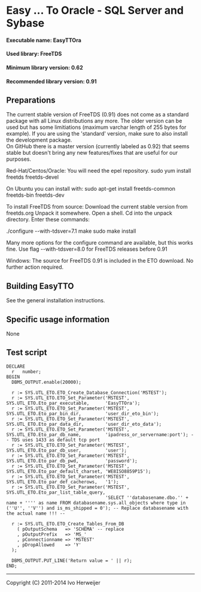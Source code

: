 Easy ... To Oracle - SQL Server and Sybase==========================================#### Executable name:             EasyTTOra#### Used library:                FreeTDS#### Minimum library version:     0.62#### Recommended library version: 0.91Preparations------------The current stable version of FreeTDS (0.91) does not come as a standard package with allLinux distributions any more. The older version can be used but has some limitiations(maximum varchar length of 255 bytes for example). If you are using the 'standard' version,make sure to also install the development package.  On GitHub there is a master version (currently labeled as 0.92) that seems stable butdoesn't bring any new features/fixes that are useful for our purposes.Red-Hat/Centos/Oracle:You will need the epel repository.	sudo yum install freetds freetds-devel	On Ubuntu you can install with:	sudo apt-get install freetds-common freetds-bin freetds-devTo install FreeTDS from source:Download the current stable version from freetds.org Unpack it somewhere. Open a shell.Cd into the unpack directory.Enter these commands:./configure --with-tdsver=7.1makesudo make installMany more options for the configure command are available, but this works fine.Use flag --with-tdsver=8.0 for FreeTDS releases before 0.91Windows:The source for FreeTDS 0.91 is included in the ETO download. No further action required.Building EasyTTO----------------See the general installation instructions.Specific usage information--------------------------NoneTest script-----------	DECLARE	  r   number;	BEGIN	  DBMS_OUTPUT.enable(20000);	  r := SYS.UTL_ETO.ETO_Create_Database_Connection('MSTEST');	  r := SYS.UTL_ETO.ETO_Set_Parameter('MSTEST', SYS.UTL_ETO.Eto_par_executable,      'EasyTTOra');	  r := SYS.UTL_ETO.ETO_Set_Parameter('MSTEST', SYS.UTL_ETO.Eto_par_bin_dir,         'user_dir_eto_bin');	  r := SYS.UTL_ETO.ETO_Set_Parameter('MSTEST', SYS.UTL_ETO.Eto_par_data_dir,        'user_dir_eto_data');	  r := SYS.UTL_ETO.ETO_Set_Parameter('MSTEST', SYS.UTL_ETO.Eto_par_db_name,         'ipadress_or_servername:port'); -- TDS uses 1433 as default tcp port	  r := SYS.UTL_ETO.ETO_Set_Parameter('MSTEST', SYS.UTL_ETO.Eto_par_db_user,         'user');	  r := SYS.UTL_ETO.ETO_Set_Parameter('MSTEST', SYS.UTL_ETO.Eto_par_db_pwd,          'password');	  r := SYS.UTL_ETO.ETO_Set_Parameter('MSTEST', SYS.UTL_ETO.Eto_par_default_charset, 'WE8ISO8859P15');	  r := SYS.UTL_ETO.ETO_Set_Parameter('MSTEST', SYS.UTL_ETO.Eto_par_def_cacherows,   '1');	  r := SYS.UTL_ETO.ETO_Set_Parameter('MSTEST', SYS.UTL_ETO.Eto_par_list_table_query,										 'SELECT ''databasename.dbo.'' + name + '''' as name FROM databasename.sys.all_objects where type in (''U'', ''V'') and is_ms_shipped = 0'); -- Replace databasename with the actual name !!! --	  r := SYS.UTL_ETO.ETO_Create_Tables_From_DB		( pOutputSchema   => 'SCHEMA' -- replace		, pOutputPrefix   => 'MS_'		, pConnectionname => 'MSTEST'		, pDropAllowed    => 'Y'	  );	  DBMS_OUTPUT.PUT_LINE('Return value = ' || r);	END;-------------------------------------Copyright (C) 2011-2014 Ivo Herweijer